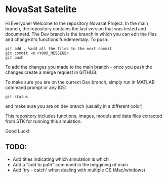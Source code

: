 # NovaSat Satelite

Hi Everyone!
Welcome to the repository Novasat Project. In the main branch, the repository contains the last version that was tested and documnetd. 
The Dev branch is the branch in which you can edit the files and change it's functions fundementaly.
To push:

```
git add . %add all the files to the next commit
git commit -m <YOUR_MESSEGE> 
git push
```

To add the changes you made to the main branch - once you push the changes create a merge request in GITHUB.

To make sure you are on the currect Dev branch, simply run in MATLAB command prompt or any IDE:
```
git status
```
and make sure you are on dev branch (usually in a different color)

This repository includes functions, images, models and data files extracted from STK for running this simulation.

Good Luck!

## TODO:
- Add titles indicating which simulation is which
- Add a "add to path" command in the beggining of main
- Add 'try - catch' when dealing with multiple OS (Mac/windows)